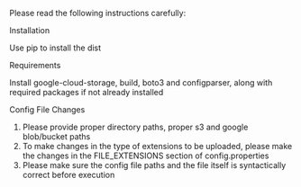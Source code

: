 Please read the following instructions carefully:

Installation

Use pip to install the dist

Requirements

Install google-cloud-storage, build, boto3 and configparser, along with required packages if not already installed

Config File Changes
1. Please provide proper directory paths, proper s3 and google blob/bucket paths
2. To make changes in the type of extensions to be uploaded, please make the changes in the FILE_EXTENSIONS section of config.properties
3. Please make sure the config file paths and the file itself is syntactically correct before execution